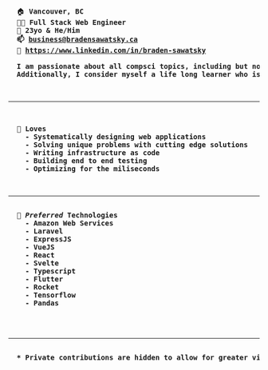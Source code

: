 <pre>
  </br>
  🏠 <b>Vancouver, BC</b>
  👨‍💻 <b>Full Stack Web Engineer</b>
  👨 <b>23yo & He/Him<b>
  📫 <a href="business@bradensawatsky.ca">business@bradensawatsky.ca</a>
  💼 <a href="https://www.linkedin.com/in/braden-sawatsky">https://www.linkedin.com/in/braden-sawatsky</a>
  
  I am passionate about all compsci topics, including but not limited to: web, infrastructure, security, ai and iot. 
  Additionally, I consider myself a life long learner who is always open to new and exciting opportunities.
 
  <hr>
  
  <b>💖 Loves</b>
    - Systematically designing web applications
    - Solving unique problems with cutting edge solutions
    - Writing infrastructure as code
    - Building end to end testing
    - Optimizing for the miliseconds
  
  <hr>
  <b>🧬 <i>Preferred</i> Technologies</b>
    - Amazon Web Services
    - Laravel
    - ExpressJS
    - VueJS
    - React
    - Svelte
    - Typescript
    - Flutter
    - Rocket
    - Tensorflow
    - Pandas
  </br>
  <hr>
  * Private contributions are hidden to allow for greater visiblity of public and portfolio works
  </br>
</pre>
